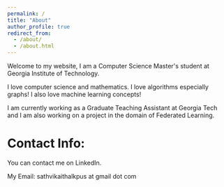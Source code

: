```yaml
---
permalink: /
title: "About"
author_profile: true
redirect_from: 
  - /about/
  - /about.html
---
```


Welcome to my website, I am a Computer Science Master's student at Georgia Institute of Technology. 

I love computer science and mathematics. I love algorithms especially graphs! I also love machine learning concepts!

I am currently working as a Graduate Teaching Assistant at Georgia Tech and I am also working on a project in the domain of Federated Learning.

Contact Info: 
======
You can contact me on LinkedIn.

My Email: sathvikaithalkpus at gmail dot com


